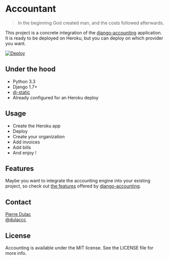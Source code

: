 # Accountant

> In the beginning God created man, and the costs followed afterwards.

This project is a concrete integration of the [django-accounting](https://github.com/dulaccc/django-accounting) application.
It is ready to be deployed on Heroku, but you can deploy on which provider you want.

[![Deploy](https://www.herokucdn.com/deploy/button.png)](https://heroku.com/deploy?template=https://github.com/dulaccc/Accountant)


## Under the hood

- Python 3.3
- Django 1.7+
- [dj-static](https://github.com/kennethreitz/dj-static)
- Already configured for an Heroku deploy


## Usage

- Create the Heroku app
- Deploy
- Create your organization
- Add invoices
- Add bills
- And enjoy !


## Features

Maybe you want to integrate the accounting engine into your existing project, so check out [the features](https://github.com/dulaccc/django-accounting#features) offered by [django-accounting](https://github.com/dulaccc/django-accounting).


## Contact

[Pierre Dulac](http://github.com/dulaccc)  
[@dulaccc](https://twitter.com/dulaccc)

## License
Accounting is available under the MIT license. See the LICENSE file for more info.

